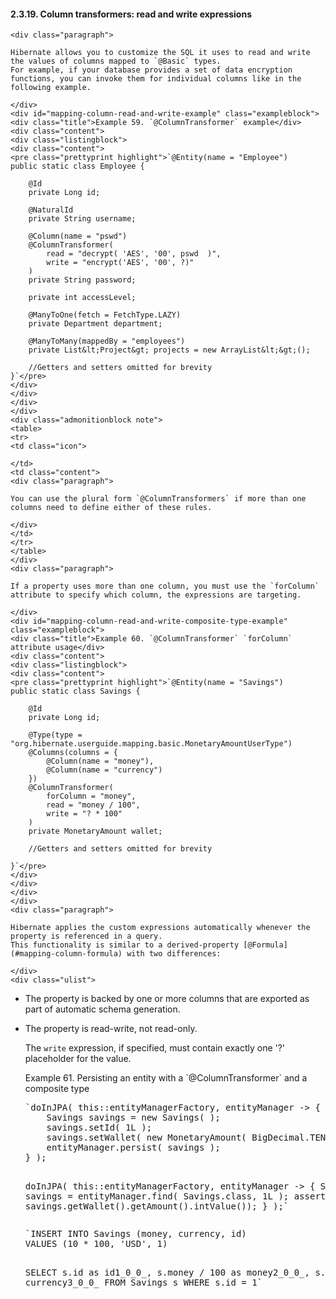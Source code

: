 #### 2.3.19. Column transformers: read and write expressions

    <div class="paragraph">

    Hibernate allows you to customize the SQL it uses to read and write the values of columns mapped to `@Basic` types.
    For example, if your database provides a set of data encryption functions, you can invoke them for individual columns like in the following example.

    </div>
    <div id="mapping-column-read-and-write-example" class="exampleblock">
    <div class="title">Example 59. `@ColumnTransformer` example</div>
    <div class="content">
    <div class="listingblock">
    <div class="content">
    <pre class="prettyprint highlight">`@Entity(name = "Employee")
    public static class Employee {

        @Id
        private Long id;

        @NaturalId
        private String username;

        @Column(name = "pswd")
        @ColumnTransformer(
            read = "decrypt( 'AES', '00', pswd  )",
            write = "encrypt('AES', '00', ?)"
        )
        private String password;

        private int accessLevel;

        @ManyToOne(fetch = FetchType.LAZY)
        private Department department;

        @ManyToMany(mappedBy = "employees")
        private List&lt;Project&gt; projects = new ArrayList&lt;&gt;();

        //Getters and setters omitted for brevity
    }`</pre>
    </div>
    </div>
    </div>
    </div>
    <div class="admonitionblock note">
    <table>
    <tr>
    <td class="icon">

    </td>
    <td class="content">
    <div class="paragraph">

    You can use the plural form `@ColumnTransformers` if more than one columns need to define either of these rules.

    </div>
    </td>
    </tr>
    </table>
    </div>
    <div class="paragraph">

    If a property uses more than one column, you must use the `forColumn` attribute to specify which column, the expressions are targeting.

    </div>
    <div id="mapping-column-read-and-write-composite-type-example" class="exampleblock">
    <div class="title">Example 60. `@ColumnTransformer` `forColumn` attribute usage</div>
    <div class="content">
    <div class="listingblock">
    <div class="content">
    <pre class="prettyprint highlight">`@Entity(name = "Savings")
    public static class Savings {

        @Id
        private Long id;

        @Type(type = "org.hibernate.userguide.mapping.basic.MonetaryAmountUserType")
        @Columns(columns = {
            @Column(name = "money"),
            @Column(name = "currency")
        })
        @ColumnTransformer(
            forColumn = "money",
            read = "money / 100",
            write = "? * 100"
        )
        private MonetaryAmount wallet;

        //Getters and setters omitted for brevity

    }`</pre>
    </div>
    </div>
    </div>
    </div>
    <div class="paragraph">

    Hibernate applies the custom expressions automatically whenever the property is referenced in a query.
    This functionality is similar to a derived-property [@Formula](#mapping-column-formula) with two differences:

    </div>
    <div class="ulist">

*   The property is backed by one or more columns that are exported as part of automatic schema generation.
*   The property is read-write, not read-only.
    </div>
    <div class="paragraph">

    The `write` expression, if specified, must contain exactly one '?' placeholder for the value.

    </div>
    <div id="mapping-column-read-and-write-composite-type-persistence-example" class="exampleblock">
    <div class="title">Example 61. Persisting an entity with a `@ColumnTransformer` and a composite type</div>
    <div class="content">
    <div class="listingblock">
    <div class="content">
    <pre class="prettyprint highlight">`doInJPA( this::entityManagerFactory, entityManager -&gt; {
        Savings savings = new Savings( );
        savings.setId( 1L );
        savings.setWallet( new MonetaryAmount( BigDecimal.TEN, Currency.getInstance( Locale.US ) ) );
        entityManager.persist( savings );
    } );

    doInJPA( this::entityManagerFactory, entityManager -&gt; {
        Savings savings = entityManager.find( Savings.class, 1L );
        assertEquals( 10, savings.getWallet().getAmount().intValue());
    } );`</pre>
    </div>
    </div>
    <div class="listingblock">
    <div class="content">
    <pre class="prettyprint highlight">`INSERT INTO Savings (money, currency, id)
    VALUES (10 * 100, 'USD', 1)

    SELECT
        s.id as id1_0_0_,
        s.money / 100 as money2_0_0_,
        s.currency as currency3_0_0_
    FROM
        Savings s
    WHERE
        s.id = 1`</pre>
    </div>
    </div>
    </div>
    </div>
    </div>
    <div class="sect3">